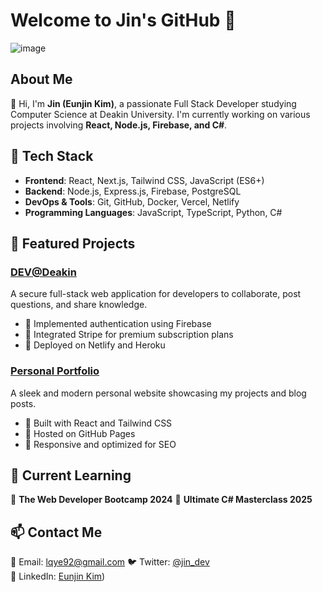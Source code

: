 # Welcome to Jin's GitHub 🚀

![image](https://github.com/user-attachments/assets/048bc6a4-ea85-4741-9f24-2fd02cdac08c)



## About Me
👋 Hi, I'm **Jin (Eunjin Kim)**, a passionate Full Stack Developer studying Computer Science at Deakin University. I'm currently working on various projects involving **React, Node.js, Firebase, and C#**.

## 🔧 Tech Stack
- **Frontend**: React, Next.js, Tailwind CSS, JavaScript (ES6+)
- **Backend**: Node.js, Express.js, Firebase, PostgreSQL
- **DevOps & Tools**: Git, GitHub, Docker, Vercel, Netlify
- **Programming Languages**: JavaScript, TypeScript, Python, C#

## 📌 Featured Projects
### [DEV@Deakin](https://github.com/jinyorjin/9.1Task.git)
A secure full-stack web application for developers to collaborate, post questions, and share knowledge.
- 🔹 Implemented authentication using Firebase
- 🔹 Integrated Stripe for premium subscription plans
- 🔹 Deployed on Netlify and Heroku

### [Personal Portfolio](https://github.com/jinyorjin/Task-1.1P)
A sleek and modern personal website showcasing my projects and blog posts.
- 🔹 Built with React and Tailwind CSS
- 🔹 Hosted on GitHub Pages
- 🔹 Responsive and optimized for SEO

## 🚀 Current Learning
🎯 **The Web Developer Bootcamp 2024** 
🎯 **Ultimate C# Masterclass 2025** 


## 📫 Contact Me
📧 Email: lqye92@gmail.com
🐦 Twitter: [@jin_dev](https://twitter.com/jin_dev)  
💼 LinkedIn: [Eunjin Kim](https://www.linkedin.com/in/eunjin-kim-02455a160/))
